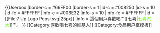 {{Userbox
  |border-c = #66FF00
  |border-s = 1
  |id-c     = #008250
  |id-s     = 10
  |id-fc    = #FFFFFF
  |info-c   = #006E32
  |info-s   = 10
  |info-fc  = #FFFFFF
  |id       = [[File:7 Up Logo Pepsi.svg|25px]]
  |info     = 這個用戶喜歡喝'''[[七喜|<span style="color:#66FF00;">七喜汽水</span>]]'''。
}}
<includeonly>[[Category:喜歡喝七喜的維基人]]</includeonly>
<noinclude>[[Category:食品用户框模板]]</noinclude>
